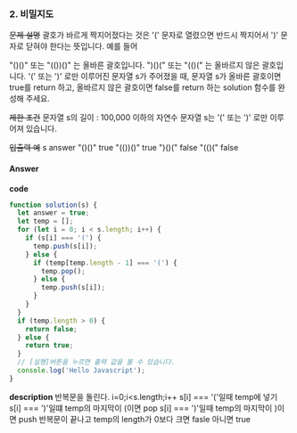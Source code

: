 ### 2. 비밀지도

~~문제 설명~~
괄호가 바르게 짝지어졌다는 것은 '(' 문자로 열렸으면 반드시 짝지어서 ')' 문자로 닫혀야 한다는 뜻입니다. 예를 들어

"()()" 또는 "(())()" 는 올바른 괄호입니다.
")()(" 또는 "(()(" 는 올바르지 않은 괄호입니다.
'(' 또는 ')' 로만 이루어진 문자열 s가 주어졌을 때, 문자열 s가 올바른 괄호이면 true를 return 하고, 올바르지 않은 괄호이면 false를 return 하는 solution 함수를 완성해 주세요.

~~제한 조건~~
문자열 s의 길이 : 100,000 이하의 자연수
문자열 s는 '(' 또는 ')' 로만 이루어져 있습니다.

~~입출력 예~~
s answer
"()()" true
"(())()" true
")()(" false
"(()(" false

#### Answer

**code**

```js
function solution(s) {
  let answer = true;
  let temp = [];
  for (let i = 0; i < s.length; i++) {
    if (s[i] === '(') {
      temp.push(s[i]);
    } else {
      if (temp[temp.length - 1] === '(') {
        temp.pop();
      } else {
        temp.push(s[i]);
      }
    }
  }
  if (temp.length > 0) {
    return false;
  } else {
    return true;
  }
  // [실행]버튼을 누르면 출력 값을 볼 수 있습니다.
  console.log('Hello Javascript');
}
```

**description**
반복문을 돌린다. i=0;i<s.length;i++
s[i] === '('일때 temp에 넣기
s[i] === ')'일떄 temp의 마지막이 (이면 pop
s[i] === ')'일때 temp의 마지막이 )이면 push
반복문이 끝나고 temp의 length가 0보다 크면 fasle 아니면 true
